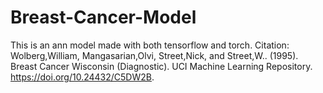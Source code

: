 # Breast-Cancer-Model
This is an ann model made with both tensorflow and torch. 
Citation:
Wolberg,William, Mangasarian,Olvi, Street,Nick, and Street,W.. (1995). Breast Cancer Wisconsin (Diagnostic). UCI Machine Learning Repository. https://doi.org/10.24432/C5DW2B.

